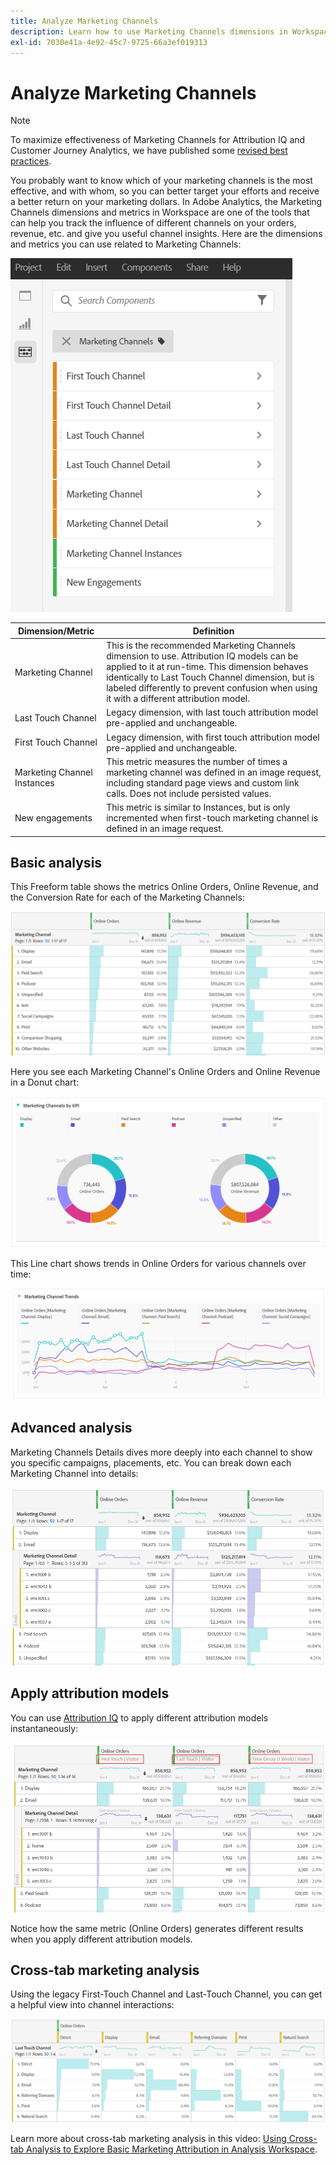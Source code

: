 ```yaml
---
title: Analyze Marketing Channels
description: Learn how to use Marketing Channels dimensions in Workspace.
exl-id: 7030e41a-4e92-45c7-9725-66a3ef019313
---
```

# Analyze Marketing Channels

>[!NOTE]
>
>To maximize effectiveness of Marketing Channels for Attribution IQ and Customer Journey Analytics, we have published some [revised best practices](/help/components/c-marketing-channels/mchannel-best-practices.md).

You probably want to know which of your marketing channels is the most effective, and with whom, so you can better target your efforts and receive a better return on your marketing dollars. In Adobe Analytics, the Marketing Channels dimensions and metrics in Workspace are one of the tools that can help you track the influence of different channels on your orders, revenue, etc. and give you useful channel insights. Here are the dimensions and metrics you can use related to Marketing Channels:

![](assets/mc-dims.png)

| Dimension/Metric | Definition |
| --- | --- |
| Marketing Channel |This is the recommended Marketing Channels dimension to use. Attribution IQ models can be applied to it at run-time. This dimension behaves identically to Last Touch Channel dimension, but is labeled differently to prevent confusion when using it with a different attribution model.|
| Last Touch Channel | Legacy dimension, with last touch attribution model pre-applied and unchangeable. |
| First Touch Channel | Legacy dimension, with first touch attribution model pre-applied and unchangeable. |
| Marketing Channel Instances | This metric measures the number of times a marketing channel was defined in an image request, including standard page views and custom link calls. Does not include persisted values. |
| New engagements | This metric is similar to Instances, but is only incremented when first-touch marketing channel is defined in an image request. |

## Basic analysis

This Freeform table shows the metrics Online Orders, Online Revenue, and the Conversion Rate for each of the Marketing Channels:

![](assets/mc-viz1.png)

Here you see each Marketing Channel's Online Orders and Online Revenue in a Donut chart:

![](assets/mc-viz2.png)

This Line chart shows trends in Online Orders for various channels over time:

![](assets/mc-viz3.png)

## Advanced analysis

Marketing Channels Details dives more deeply into each channel to show you specific campaigns, placements, etc. You can break down each Marketing Channel into details:

![](assets/mc-viz4.png)

## Apply attribution models

You can use [Attribution IQ](/help/analyze/analysis-workspace/attribution/overview.md) to apply different attribution models instantaneously:

![](assets/mc-viz5.png)

Notice how the same metric (Online Orders) generates different results when you apply different attribution models.

## Cross-tab marketing analysis

Using the legacy First-Touch Channel and Last-Touch Channel, you can get a helpful view into channel interactions:

![](assets/mc-viz6.png)

Learn more about cross-tab marketing analysis in this video: [Using Cross-tab Analysis to Explore Basic Marketing Attribution in Analysis Workspace](https://experienceleague.adobe.com/docs/analytics-learn/tutorials/analysis-workspace/attribution-iq/using-cross-tab-analysis-to-explore-basic-marketing-attribution-in-analysis-workspace.html).
